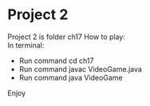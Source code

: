 # Project 2  
Project 2 is folder ch17
How to play:  
In terminal:  
* Run command cd ch17  
* Run command javac VideoGame.java  
* Run command java VideoGame

Enjoy
